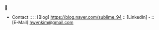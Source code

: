 👋

- Contact :: 
:: [Blog] https://blog.naver.com/sublime_94
:: [LinkedIn] -
:: [E-Mail] hwvnkim@gmail.com
